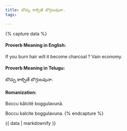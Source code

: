 ```yaml
---
title: బొచ్చు కాల్చితే బొగ్గులవునా.
tags:

---
```


{% capture data %}
#### Proverb Meaning in English:
If you burn hair will it become charcoal ?
Vain economy.

#### Proverb Meaning in Telugu:
బొచ్చు కాల్చితే బొగ్గులవునా.

#### Romanization:
Boccu kālcitē boggulavunā.

Boccu kalcite boggulavuna.
{% endcapture %}

{{ data | markdownify }}

